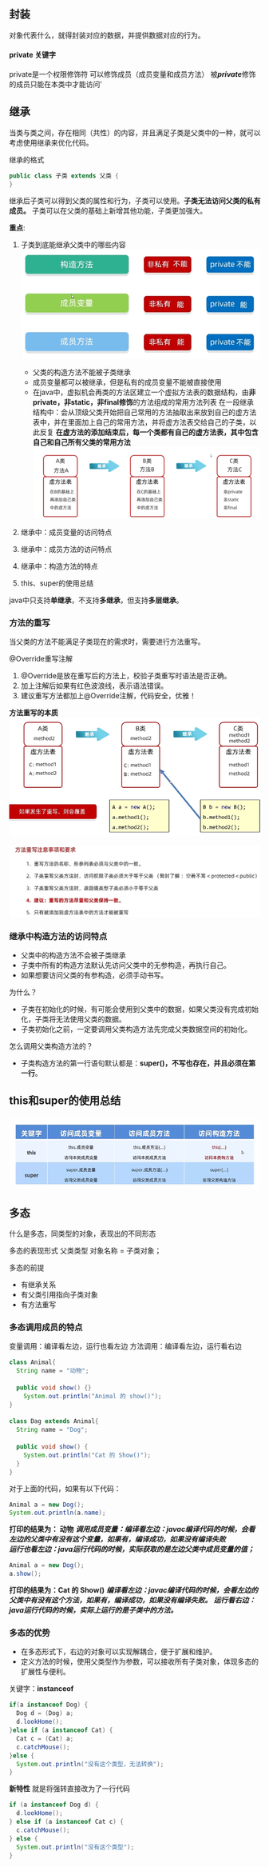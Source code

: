 ## 封装
对象代表什么，就得封装对应的数据，并提供数据对应的行为。

#### private 关键字
private是一个权限修饰符
可以修饰成员（成员变量和成员方法）
被***private***修饰的成员只能在本类中才能访问’


## 继承
当类与类之间，存在相同（共性）的内容，并且满足子类是父类中的一种，就可以考虑使用继承来优化代码。

继承的格式
```java
public class 子类 extends 父类 {
}
```
继承后子类可以得到父类的属性和行为，子类可以使用。**子类无法访问父类的私有成员。**
子类可以在父类的基础上新增其他功能，子类更加强大。

**重点**:
1. 子类到底能继承父类中的哪些内容
   ![alt text](image-6.png)
   - 父类的构造方法不能被子类继承
   - 成员变量都可以被继承，但是私有的成员变量不能被直接使用
   - 在java中，虚拟机会再类的方法区建立一个虚拟方法表的数据结构，由**非private，非static，非final修饰**的方法组成的常用方法列表
    在一段继承结构中：会从顶级父类开始把自己常用的方法抽取出来放到自己的虚方法表中，并在里面加上自己的常用方法，并将虚方法表交给自己的子类，以此反复
    **在虚方法的添加结束后，每一个类都有自己的虚方法表，其中包含自己和自己所有父类的常用方法**
    ![alt text](image-7.png)
2. 继承中：成员变量的访问特点
   
3. 继承中：成员方法的访问特点
4. 继承中：构造方法的特点
5. this、super的使用总结 

java中只支持**单继承**，不支持**多继承**，但支持**多层继承**。

### 方法的重写
当父类的方法不能满足子类现在的需求时，需要进行方法重写。

@Override重写注解
1. @Override是放在重写后的方法上，校验子类重写时语法是否正确。
2. 加上注解后如果有红色波浪线，表示语法错误。
3. 建议重写方法都加上@Override注解，代码安全，优雅！

**方法重写的本质**
![alt text](image-8.png)

![alt text](image-9.png)

### 继承中构造方法的访问特点
- 父类中的构造方法不会被子类继承
- 子类中所有的构造方法默认先访问父类中的无参构造，再执行自己。
- 如果想要访问父类的有参构造，必须手动书写。

为什么？
- 子类在初始化的时候，有可能会使用到父类中的数据，如果父类没有完成初始化，子类将无法使用父类的数据。
- 子类初始化之前，一定要调用父类构造方法先完成父类数据空间的初始化。

怎么调用父类构造方法的？
- 子类构造方法的第一行语句默认都是：**super()，不写也存在，并且必须在第一行**。

## this和super的使用总结
![alt text](image-10.png)

## 多态
什么是多态，同类型的对象，表现出的不同形态

多态的表现形式
父类类型 对象名称 = 子类对象；

多态的前提
 - 有继承关系
 - 有父类引用指向子类对象
 - 有方法重写

### 多态调用成员的特点
变量调用：编译看左边，运行也看左边
方法调用：编译看左边，运行看右边
```java
class Animal{
  String name = "动物";

  public void show() {}
    System.out.println("Animal 的 show()");
}

class Dag extends Animal{
  String name = "Dog";

  public void show() {
    System.out.println("Cat 的 Show()");
  }
}
```
对于上面的代码，如果有以下代码：
```java
Animal a = new Dog();
System.out.println(a.name);
```
**打印的结果为： 动物**
***调用成员变量：编译看左边：javac编译代码的时候，会看左边的父类中有没有这个变量，如果有，编译成功，如果没有编译失败***
<br>
***运行也看左边：java运行代码的时候，实际获取的是左边父类中成员变量的值；***

```java
Animal a = new Dog();
a.show();
```
**打印的结果为：Cat 的 Show()**
***编译看左边：javac编译代码的时候，会看左边的父类中有没有这个方法，如果有，编译成功，如果没有编译失败。***
***运行看右边：java运行代码的时候，实际上运行的是子类中的方法。***

### 多态的优势
- 在多态形式下，右边的对象可以实现解耦合，便于扩展和维护。
- 定义方法的时候，使用父类型作为参数，可以接收所有子类对象，体现多态的扩展性与便利。

关键字：**instanceof**
```java
if(a instanceof Dog) {
  Dog d = (Dog) a;
  d.lookHome();
}else if (a instanceof Cat) {
  Cat c = (Cat) a;
  c.catchMouse();
}else {
  System.out.println("没有这个类型，无法转换");
}
```
**新特性** 就是将强转直接改为了一行代码
```java
if (a instanceof Dog d) {
  d.lookHome();
} else if (a instanceof Cat c) {
  c.catchMouse();
} else {
  System.out.println("没有这个类型");
}
```